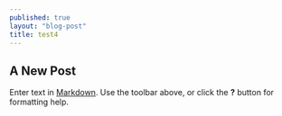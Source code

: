 ```yaml
---
published: true
layout: "blog-post"
title: test4
---
```


## A New Post

Enter text in [Markdown](http://daringfireball.net/projects/markdown/). Use the toolbar above, or click the **?** button for formatting help.
